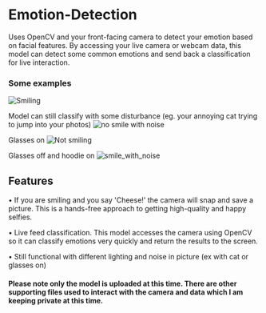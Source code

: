 # Emotion-Detection
Uses OpenCV and your front-facing camera to detect your emotion based on facial features. By accessing your live camera or webcam data, this model can detect some common emotions and send back a classification for live interaction. 

### Some examples
![Smiling](https://user-images.githubusercontent.com/41659296/71372598-d94e8780-2582-11ea-8ce9-b7409005fd90.PNG)


Model can still classify with some disturbance (eg. your annoying cat trying to jump into your photos)
![no smile with noise](https://user-images.githubusercontent.com/41659296/71372618-e4091c80-2582-11ea-81df-5fb12086f2d7.PNG)


Glasses on
![Not smiling](https://user-images.githubusercontent.com/41659296/71372658-f71bec80-2582-11ea-904d-558e38195580.PNG)

Glasses off and hoodie on
![smile_with_noise](https://user-images.githubusercontent.com/41659296/71372754-42ce9600-2583-11ea-92f9-a1c9c0e54f25.PNG)

## Features
  • If you are smiling and you say 'Cheese!' the camera will snap and save a picture. This is a hands-free approach to getting high-quality and happy selfies.

  • Live feed classification. This model accesses the camera using OpenCV so it can classify emotions very quickly and return the results to the screen.
  
  • Still functional with different lighting and noise in picture (ex with cat or glasses on)

#### Please note only the model is uploaded at this time. There are other supporting files used to interact with the camera and data which I am keeping private at this time. 
